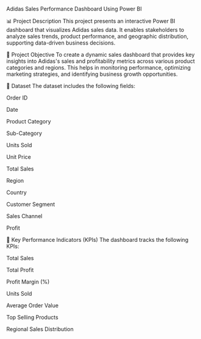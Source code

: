 Adidas Sales Performance Dashboard Using Power BI


📊 Project Description
This project presents an interactive Power BI dashboard that visualizes Adidas sales data. It enables stakeholders to analyze sales trends, product performance, and geographic distribution, supporting data-driven business decisions.


🎯 Project Objective
To create a dynamic sales dashboard that provides key insights into Adidas's sales and profitability metrics across various product categories and regions. This helps in monitoring performance, optimizing marketing strategies, and identifying business growth opportunities.



📂 Dataset
The dataset includes the following fields:

Order ID

Date

Product Category

Sub-Category

Units Sold

Unit Price

Total Sales

Region

Country

Customer Segment

Sales Channel

Profit

📌 Key Performance Indicators (KPIs)
The dashboard tracks the following KPIs:

Total Sales

Total Profit

Profit Margin (%)

Units Sold

Average Order Value

Top Selling Products

Regional Sales Distribution

